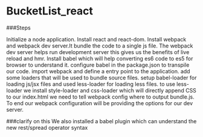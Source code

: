 # BucketList_react

###Steps

Initialize a node application.
Install react and react-dom.
Install webpack and webpack dev server.It bundle the code to a single js file. The webpack dev server helps run development server this gives us the benefits of live reload and hmr.
Install babel which will help converting es6 code to  es5 for browser to understand it.
configure babel in the package.json to transpile our code.
import webpack and define a entry point to the application.
add some loaders that will be used to bundle source files.
setup babel-loader for loading js/jsx files and used less-loader for loading less files.
to use less-loader we  install style-loader and css-loader which will directly append CSS to our index.html
we need to  tell webpack config where to output bundle.js.
To end our webpack configuration will be providing the options for our dev server.

###clarify on this
We also installed a babel plugin which can understand the new rest/spread operator syntax
